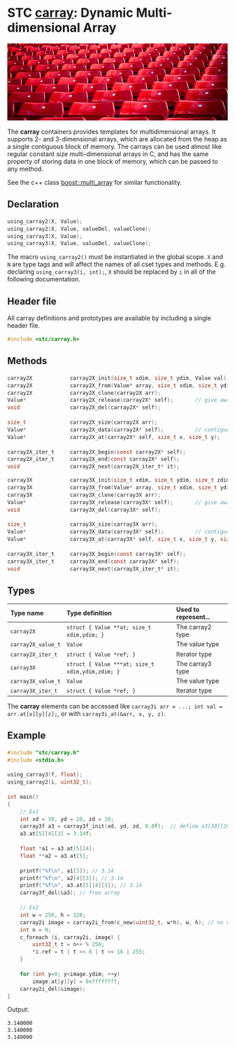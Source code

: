 # STC [carray](../stc/carray.h): Dynamic Multi-dimensional Array
![Array](pics/array.jpg)

The **carray** containers provides templates for multidimensional arrays. It supports 2- and
3-dimensional arrays, which are allocated from the heap as a single contiguous block of memory.
The carrays can be used almost like regular constant size multi-dimensional arrays in C, and has
the same property of storing data in one block of memory, which can be passed to any method.

See the c++ class [boost::multi_array](https://www.boost.org/doc/libs/release/libs/multi_array) for similar functionality.

## Declaration

```c
using_carray2(X, Value);
using_carray2(X, Value, valueDel, valueClone);
using_carray3(X, Value);
using_carray3(X, Value, valueDel, valueClone);
```
The macro `using_carray2()` must be instantiated in the global scope. `X` and `N` are type tags and
will affect the names of all cset types and methods. E.g. declaring `using_carray3(i, int);`, `X` should
be replaced by `i` in all of the following documentation.

## Header file

All carray definitions and prototypes are available by including a single header file.

```c
#include <stc/carray.h>
```
## Methods

```c
carray2X            carray2X_init(size_t xdim, size_t ydim, Value val);
carray2X            carray2X_from(Value* array, size_t xdim, size_t ydim);
carray2X            carray2X_clone(carray2X arr);
Value*              carray2X_release(carray2X* self);       // give away data
void                carray2X_del(carray2X* self);

size_t              carray2X_size(carray2X arr);
Value*              carray2X_data(carray2X* self);          // contiguous memory
Value*              carray2X_at(carray2X* self, size_t x, size_t y);

carray2X_iter_t     carray2X_begin(const carray2X* self);
carray2X_iter_t     carray2X_end(const carray2X* self);
void                carray2X_next(carray2X_iter_t* it);
```
```c
carray3X            carray3X_init(size_t xdim, size_t ydim, size_t zdim, Value val);
carray3X            carray3X_from(Value* array, size_t xdim, size_t ydim, size_t zdim);
carray3X            carray3X_clone(carray3X arr);
Value*              carray3X_release(carray3X* self);       // give away data
void                carray3X_del(carray3X* self);

size_t              carray3X_size(carray3X arr);
Value*              carray3X_data(carray3X* self);          // contiguous memory
Value*              carray3X_at(carray3X* self, size_t x, size_t y, size_t z);

carray3X_iter_t     carray3X_begin(const carray3X* self);
carray3X_iter_t     carray3X_end(const carray3X* self);
void                carray3X_next(carray3X_iter_t* it);
```
## Types

| Type name            | Type definition                                  | Used to represent...      |
|:---------------------|:-------------------------------------------------|:--------------------------|
| `carray2X`           | `struct { Value **at; size_t xdim,ydim; }`       | The carray2 type           |
| `carray2X_value_t`   | `Value`                                          | The value type            |
| `carray2X_iter_t`    | `struct { Value *ref; }`                         | Iterator type             |
| `carray3X`           | `struct { Value ***at; size_t xdim,ydim,zdim; }` | The carray3 type           |
| `carray3X_value_t`   | `Value`                                          | The value type            |
| `carray3X_iter_t`    | `struct { Value *ref; }`                         | Iterator type             |

The **carray** elements can be accessed like `carray3i arr = ...; int val = arr.at[x][y][z];`, or with `carray3i_at(&arr, x, y, z)`.

## Example
```c
#include "stc/carray.h"
#include <stdio.h>

using_carray3(f, float);
using_carray2(i, uint32_t);

int main()
{
    // Ex1
    int xd = 30, yd = 20, zd = 10;
    carray3f a3 = carray3f_init(xd, yd, zd, 0.0f);  // define a3[30][20][10], init with 0.0f.
    a3.at[5][4][3] = 3.14f;

    float *a1 = a3.at[5][4];
    float **a2 = a3.at[5];

    printf("%f\n", a1[3]); // 3.14
    printf("%f\n", a2[4][3]); // 3.14
    printf("%f\n", a3.at[5][4][3]); // 3.14
    carray3f_del(&a3); // free array

    // Ex2
    int w = 256, h = 128;
    carray2i image = carray2i_from(c_new(uint32_t, w*h), w, h); // no value init
    int n = 0;
    c_foreach (i, carray2i, image) {
        uint32_t t = n++ % 256;
        *i.ref = t | t << 8 | t << 16 | 255;
    }

    for (int y=0; y<image.ydim; ++y)
        image.at[y][y] = 0xffffffff;
    carray2i_del(&image);
}
```
Output:
```
3.140000
3.140000
3.140000
```
